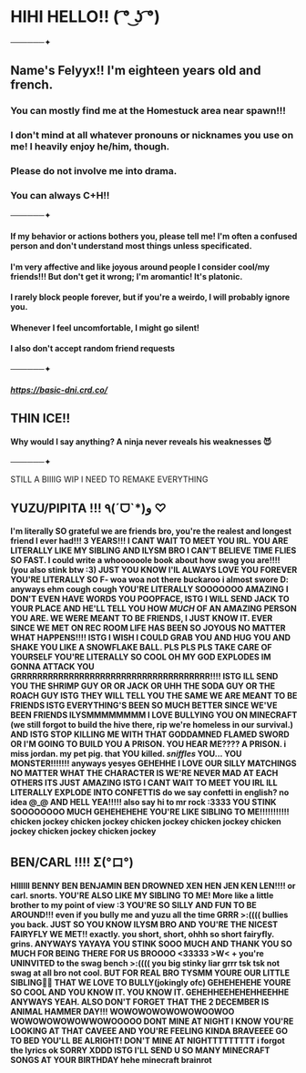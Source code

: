 # HIHI HELLO!! ( ͡° ͜ʖ ͡°)
──────✦
## **Name's Felyyx!! I'm eighteen years old and french.**
### You can mostly find me at the Homestuck area near spawn!!! 
### I don't mind at all whatever pronouns or nicknames you use on me! I heavily enjoy he/him, though.
### Please do not involve me into drama.
### You can always C+H!!
──────✦
#### If my  behavior or actions bothers you, please tell me! I'm often a confused person and don't understand most things unless specificated.
#### I'm very affective and like joyous around people I consider cool/my friends!!! But don't get it wrong; I'm aromantic! It's platonic.
#### I  rarely block people forever, but if you're a weirdo, I will probably ignore you.
#### Whenever I feel uncomfortable, I might go silent! 
#### I also don't accept random friend requests
──────✦
##### https://basic-dni.crd.co/

## THIN ICE!!
#### Why would I say anything? A ninja never reveals his weaknesses 😈
──────✦

STILL A BIIIIG WIP I NEED TO REMAKE EVERYTHING











## YUZU/PIPITA !!! ٩(ˊᗜˋ*)و ♡ 
#### I'm literally SO grateful we are friends bro, you're the realest and longest friend I ever had!!! 3 YEARS!!! I CANT WAIT TO MEET YOU IRL. YOU ARE LITERALLY LIKE MY SIBLING AND ILYSM BRO I CAN'T BELIEVE TIME FLIES SO FAST. I could write a whoooooole book about how swag you are!!!! (you also stink btw :3) JUST YOU KNOW I'lL ALWAYS LOVE YOU FOREVER YOU'RE LITERALLY SO F- woa woa not there buckaroo i almost swore D: anyways ehm cough cough YOU'RE LITERALLY SOOOOOOO AMAZING I  DON'T EVEN HAVE WORDS YOU POOPFACE, ISTG I WILL SEND JACK TO YOUR PLACE AND HE'LL TELL YOU HOW *MUCH* OF AN AMAZING PERSON YOU ARE. WE WERE MEANT TO BE FRIENDS, I JUST KNOW IT. EVER SINCE WE MET ON REC ROOM LIFE HAS BEEN SO JOYOUS NO MATTER WHAT HAPPENS!!!! ISTG I WISH I COULD GRAB YOU AND HUG YOU AND SHAKE YOU LIKE A SNOWFLAKE BALL. PLS PLS PLS TAKE CARE OF YOURSELF YOU'RE LITERALLY SO COOL OH MY GOD EXPLODES IM GONNA ATTACK YOU GRRRRRRRRRRRRRRRRRRRRRRRRRRRRRRRRRRRRR!!!! ISTG ILL SEND YOU THE SHRIMP GUY OR OR JACK OR UHH THE SODA GUY OR THE ROACH GUY ISTG THEY WILL TELL YOU THE SAME WE ARE MEANT TO BE FRIENDS ISTG EVERYTHING'S BEEN SO MUCH BETTER SINCE WE'VE BEEN FRIENDS ILYSMMMMMMMM I LOVE BULLYING YOU ON MINECRAFT (we still forgot to build the hive there, rip we're homeless in our survival.) AND ISTG STOP KILLING ME WITH THAT GODDAMNED FLAMED SWORD OR I'M GOING TO BUILD YOU A PRISON. YOU HEAR ME???? A PRISON. i miss jordan. my pet pig. that YOU killed. *sniffles* YOU... YOU MONSTER!!!!!!! anyways yesyes GEHEHHE I LOVE OUR SILLY MATCHINGS NO MATTER WHAT THE CHARACTER IS WE'RE NEVER MAD AT EACH OTHERS ITS JUST AMAZING ISTG I CANT WAIT TO MEET YOU IRL ILL LITERALLY EXPLODE INTO CONFETTIS do we say confetti in english? no idea @_@ AND HELL YEA!!!!! also say hi to mr rock :3333 YOU STINK SOOOOOOOO MUCH GEHEHEHEHE YOU'RE LIKE SIBLING TO ME!!!!!!!!!!! chicken jockey chicken jockey chicken jockey chicken jockey chicken jockey chicken jockey chicken jockey
## BEN/CARL !!!! Σ(°ロ°)
#### HIIIIII BENNY BEN BENJAMIN BEN DROWNED XEN HEN JEN KEN LEN!!!! or carl. snorts. YOU'RE ALSO LIKE MY SIBLING TO ME! More like a little brother to my point of view :3 YOU'RE SO SILLY AND FUN TO BE AROUND!!! even if you  bully me and yuzu all the time GRRR >:(((( bullies you back. JUST SO YOU KNOW ILYSM BRO AND YOU'RE THE NICEST FAIRYFLY WE MET!! exactly. you short, short, ohhh so short fairyfly. grins. ANYWAYS YAYAYA YOU STINK SOOO MUCH AND THANK YOU SO MUCH FOR BEING THERE FOR US BROOOO <33333 >W< + you're UNINVITED to the swag bench >:(((( you big stinky liar grrr tsk tsk not swag at all bro not cool. BUT FOR REAL BRO TYSMM YOURE OUR LITTLE SIBLING💙💙 THAT WE LOVE TO BULLY(jokingly ofc) GEHEHEHEHE YOURE SO COOL AND YOU KNOW IT. YOU KNOW IT. GEHEHHEEHEHEHHEEHHE ANYWAYS YEAH. ALSO DON'T FORGET THAT THE 2 DECEMBER IS ANIMAL HAMMER DAY!!! WOWOWOWOWOWOWOOWOO WOWOWOWOWOWWOWOOOOO DONT MINE AT NIGHT I KNOW YOU'RE LOOKING AT THAT CAVEEE AND YOU'RE FEELING KINDA BRAVEEEE GO TO BED YOU'LL BE ALRIGHT! DON'T MINE AT NIGHTTTTTTTTT i forgot the lyrics ok SORRY XDDD ISTG I'LL SEND U SO MANY MINECRAFT SONGS AT YOUR BIRTHDAY hehe minecraft brainrot

